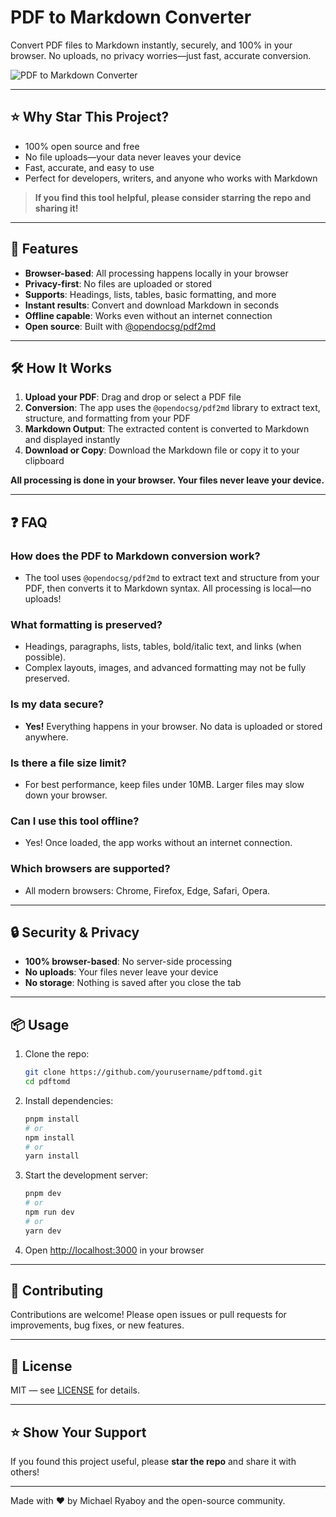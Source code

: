 # PDF to Markdown Converter

Convert PDF files to Markdown instantly, securely, and 100% in your browser. No uploads, no privacy worries—just fast, accurate conversion.

![PDF to Markdown Converter](public/og.png)

---

## ⭐ Why Star This Project?
- 100% open source and free
- No file uploads—your data never leaves your device
- Fast, accurate, and easy to use
- Perfect for developers, writers, and anyone who works with Markdown

> **If you find this tool helpful, please consider starring the repo and sharing it!**

---

## 🚀 Features
- **Browser-based**: All processing happens locally in your browser
- **Privacy-first**: No files are uploaded or stored
- **Supports**: Headings, lists, tables, basic formatting, and more
- **Instant results**: Convert and download Markdown in seconds
- **Offline capable**: Works even without an internet connection
- **Open source**: Built with [@opendocsg/pdf2md](https://github.com/OpenDocSG/pdf2md)

---

## 🛠️ How It Works
1. **Upload your PDF**: Drag and drop or select a PDF file
2. **Conversion**: The app uses the `@opendocsg/pdf2md` library to extract text, structure, and formatting from your PDF
3. **Markdown Output**: The extracted content is converted to Markdown and displayed instantly
4. **Download or Copy**: Download the Markdown file or copy it to your clipboard

**All processing is done in your browser. Your files never leave your device.**

---

## ❓ FAQ

### How does the PDF to Markdown conversion work?
- The tool uses `@opendocsg/pdf2md` to extract text and structure from your PDF, then converts it to Markdown syntax. All processing is local—no uploads!

### What formatting is preserved?
- Headings, paragraphs, lists, tables, bold/italic text, and links (when possible).
- Complex layouts, images, and advanced formatting may not be fully preserved.

### Is my data secure?
- **Yes!** Everything happens in your browser. No data is uploaded or stored anywhere.

### Is there a file size limit?
- For best performance, keep files under 10MB. Larger files may slow down your browser.

### Can I use this tool offline?
- Yes! Once loaded, the app works without an internet connection.

### Which browsers are supported?
- All modern browsers: Chrome, Firefox, Edge, Safari, Opera.

---

## 🔒 Security & Privacy
- **100% browser-based**: No server-side processing
- **No uploads**: Your files never leave your device
- **No storage**: Nothing is saved after you close the tab

---

## 📦 Usage
1. Clone the repo:
   ```bash
   git clone https://github.com/yourusername/pdftomd.git
   cd pdftomd
   ```
2. Install dependencies:
   ```bash
   pnpm install
   # or
   npm install
   # or
   yarn install
   ```
3. Start the development server:
   ```bash
   pnpm dev
   # or
   npm run dev
   # or
   yarn dev
   ```
4. Open [http://localhost:3000](http://localhost:3000) in your browser

---

## 🤝 Contributing
Contributions are welcome! Please open issues or pull requests for improvements, bug fixes, or new features.

---

## 📄 License
MIT — see [LICENSE](LICENSE) for details.

---

## ⭐ Show Your Support
If you found this project useful, please **star the repo** and share it with others!

---

Made with ❤️ by Michael Ryaboy and the open-source community. 